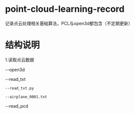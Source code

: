 # point-cloud-learning-record
记录点云处理相关基础算法，PCL与open3d都包含（不定期更新）
# 结构说明
1.读取点云数据

--open3d
 
  --read_txt
   
    --read_txt.py
   
    --airplane_0001.txt
 
  --read_pcd
